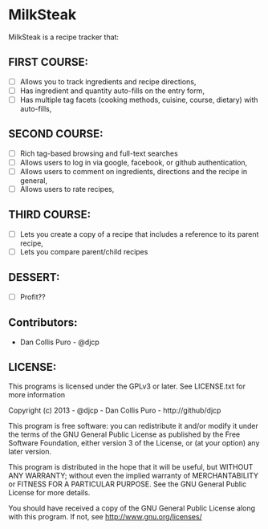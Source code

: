 MilkSteak
===========

MilkSteak is a recipe tracker that:

FIRST COURSE:
-------------

- [ ] Allows you to track ingredients and recipe directions,
- [ ] Has ingredient and quantity auto-fills on the entry form,
- [ ] Has multiple tag facets (cooking methods, cuisine, course, dietary) with auto-fills,

SECOND COURSE:
--------------

- [ ] Rich tag-based browsing and full-text searches
- [ ] Allows users to log in via google, facebook, or github authentication,
- [ ] Allows users to comment on ingredients, directions and the recipe in general,
- [ ] Allows users to rate recipes,

THIRD COURSE:
-------------

- [ ] Lets you create a copy of a recipe that includes a reference to its parent recipe,
- [ ] Lets you compare parent/child recipes

DESSERT:
--------

- [ ] Profit??

Contributors:
-------

- Dan Collis Puro - @djcp

LICENSE:
--------

This programs is licensed under the GPLv3 or later. See LICENSE.txt for more
information

Copyright (c) 2013 - @djcp - Dan Collis Puro - http://github/djcp

This program is free software: you can redistribute it and/or modify
it under the terms of the GNU General Public License as published by
the Free Software Foundation, either version 3 of the License, or
(at your option) any later version.

This program is distributed in the hope that it will be useful,
but WITHOUT ANY WARRANTY; without even the implied warranty of
MERCHANTABILITY or FITNESS FOR A PARTICULAR PURPOSE.  See the
GNU General Public License for more details.

You should have received a copy of the GNU General Public License
along with this program.  If not, see http://www.gnu.org/licenses/

